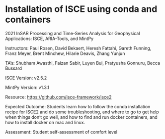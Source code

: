 # Installation of ISCE using conda and containers
2021 InSAR Processing and Time-Series Analysis for Geophysical Applications: ISCE, ARIA-Tools, and MintPy

Instructors: Paul Rosen, David Bekaert, Heresh Fattahi, Gareth Funning, Franz Meyer, Brent Minchew, Hilarie Deavis, Zhang Yunjun

TA’s: Shubham Awasthi, Faizan Sabir, Luyen Bui, Pratyusha Gonnuru, Becca Bussard

ISCE Version: v2.5.2

MintPy Version: v1.3.1

Resource: https://github.com/isce-framework/isce2

Expected Outcome: Students learn how to follow the conda installation recipe for ISCE2 and do some troubleshooting, and where to go to get help when things don’t go well, and how to find and run docker containers, and how to install docker on mac and linux.

Assessment: Student self-assessment of comfort level

